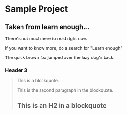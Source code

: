 Sample Project
====================

Taken from learn enough...
---------------------

There's not much here to read right now.

If you want to know more, do a search for "Learn enough"

The quick brown fox jumped over the lazy
dog's back.

### Header 3

> This is a blockquote.
>
> This is the second paragraph in the blockquote.
>
> ## This is an H2 in a blockquote
